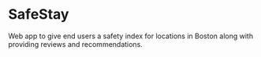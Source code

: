 # SafeStay
Web app to give end users a safety index for locations in Boston along with providing reviews and recommendations.
